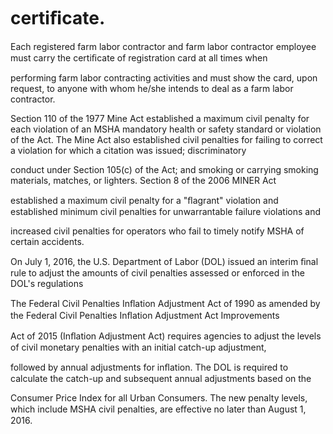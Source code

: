 # certiﬁcate.

Each registered farm labor contractor and farm labor contractor employee must carry the certiﬁcate of registration card at all times when

performing farm labor contracting activities and must show the card, upon request, to anyone with whom he/she intends to deal as a farm labor contractor.

Section 110 of the 1977 Mine Act established a maximum civil penalty for each violation of an MSHA mandatory health or safety standard or violation of the Act. The Mine Act also established civil penalties for failing to correct a violation for which a citation was issued; discriminatory

conduct under Section 105(c) of the Act; and smoking or carrying smoking materials, matches, or lighters. Section 8 of the 2006 MINER Act

established a maximum civil penalty for a "ﬂagrant" violation and established minimum civil penalties for unwarrantable failure violations and

increased civil penalties for operators who fail to timely notify MSHA of certain accidents.

On July 1, 2016, the U.S. Department of Labor (DOL) issued an interim ﬁnal rule to adjust the amounts of civil penalties assessed or enforced in the DOL's regulations

The Federal Civil Penalties Inﬂation Adjustment Act of 1990 as amended by the Federal Civil Penalties Inﬂation Adjustment Act Improvements

Act of 2015 (Inﬂation Adjustment Act) requires agencies to adjust the levels of civil monetary penalties with an initial catch-up adjustment,

followed by annual adjustments for inﬂation. The DOL is required to calculate the catch-up and subsequent annual adjustments based on the

Consumer Price Index for all Urban Consumers. The new penalty levels, which include MSHA civil penalties, are eﬀective no later than August 1, 2016.
